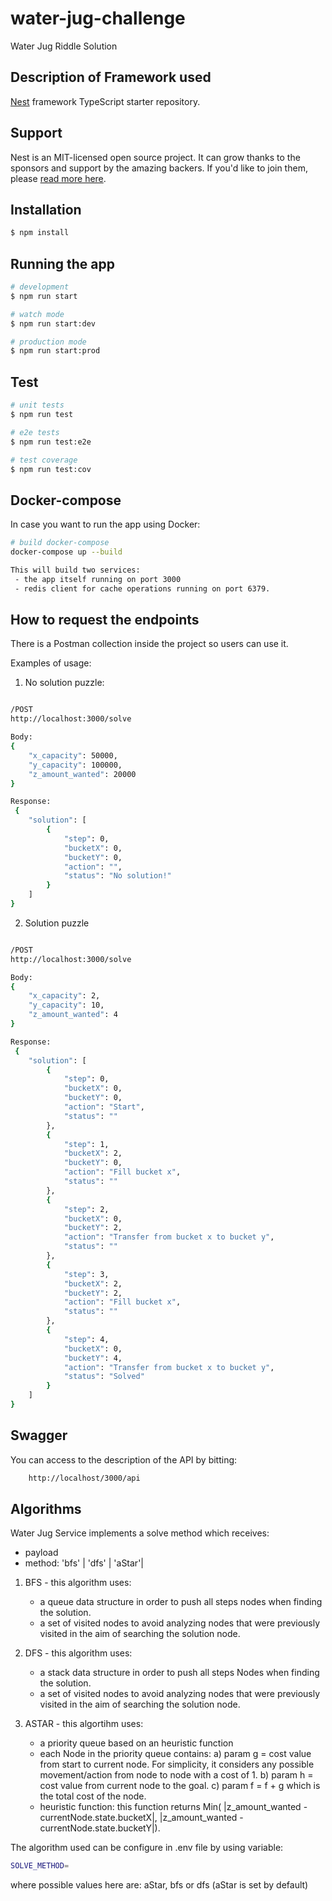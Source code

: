 # water-jug-challenge
Water Jug Riddle Solution

## Description of Framework used

[Nest](https://github.com/nestjs/nest) framework TypeScript starter repository.

## Support

Nest is an MIT-licensed open source project. It can grow thanks to the sponsors and support by the amazing backers. If you'd like to join them, please [read more here](https://docs.nestjs.com/support).

## Installation

```bash
$ npm install
```

## Running the app

```bash
# development
$ npm run start

# watch mode
$ npm run start:dev

# production mode
$ npm run start:prod
```

## Test

```bash
# unit tests
$ npm run test

# e2e tests
$ npm run test:e2e

# test coverage
$ npm run test:cov
```

## Docker-compose
In case you want to run the app using Docker:

```bash
# build docker-compose
docker-compose up --build

This will build two services: 
 - the app itself running on port 3000 
 - redis client for cache operations running on port 6379.
```

## How to request the endpoints
There is a Postman collection inside the project so users can use it.

Examples of usage:

1) No solution puzzle:

```bash

/POST
http://localhost:3000/solve

Body:
{
    "x_capacity": 50000,
    "y_capacity": 100000,
    "z_amount_wanted": 20000
}

Response:
 {
    "solution": [
        {
            "step": 0,
            "bucketX": 0,
            "bucketY": 0,
            "action": "",
            "status": "No solution!"
        }
    ]
}
```

2) Solution puzzle
```bash

/POST
http://localhost:3000/solve

Body:
{
    "x_capacity": 2,
    "y_capacity": 10,
    "z_amount_wanted": 4
}

Response:
 {
    "solution": [
        {
            "step": 0,
            "bucketX": 0,
            "bucketY": 0,
            "action": "Start",
            "status": ""
        },
        {
            "step": 1,
            "bucketX": 2,
            "bucketY": 0,
            "action": "Fill bucket x",
            "status": ""
        },
        {
            "step": 2,
            "bucketX": 0,
            "bucketY": 2,
            "action": "Transfer from bucket x to bucket y",
            "status": ""
        },
        {
            "step": 3,
            "bucketX": 2,
            "bucketY": 2,
            "action": "Fill bucket x",
            "status": ""
        },
        {
            "step": 4,
            "bucketX": 0,
            "bucketY": 4,
            "action": "Transfer from bucket x to bucket y",
            "status": "Solved"
        }
    ]
}
```

## Swagger
You can access to the description of the API by bitting:

```bash
    http://localhost/3000/api
```

## Algorithms
Water Jug Service implements a solve method which receives:
 - payload
 - method: 'bfs' | 'dfs' | 'aStar'|

1) BFS - this algorithm uses:
    - a queue data structure in order to push all steps nodes when finding the solution.
    - a set of visited nodes to avoid analyzing nodes that were previously visited in the aim of searching the solution node.

2) DFS - this algorithm uses:
    - a stack data structure in order to push all steps Nodes when finding the solution.
    - a set of visited nodes to avoid analyzing nodes that were previously visited in the aim of searching the solution node.

3) ASTAR - this algortihm uses:
    - a priority queue based on an heuristic function
    - each Node in the priority queue contains:
        a) param g = cost value from start to current node. For simplicity, it considers any possible movement/action from node to node with a cost of 1.
        b) param h = cost value from current node to the goal.
        c) param f = f + g which is the total cost of the node.
    - heuristic function: this function returns Min( |z_amount_wanted - currentNode.state.bucketX|, |z_amount_wanted - currentNode.state.bucketY|).

The algorithm used can be configure in .env file by using variable:

```bash
SOLVE_METHOD=
```

where possible values here are: 
    aStar, bfs or dfs (aStar is set by default)